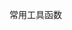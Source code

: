 <!--
 * @Description:
 * @Author: will
 * @Date: 2020-09-05 15:41:59
 * @LastEditors: will
 * @LastEditTime: 2020-09-05 15:58:19
-->

常用工具函数
